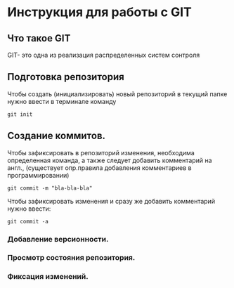 # **Инструкция для работы с GIT**

## Что такое GIT

GIT- это одна из реализация распределенных систем сонтроля

## Подготовка репозитория

Чтобы создать (инициализировать) новый репозиторий в текущий папке нужно ввести в терминале команду

    git init
 
## Создание коммитов.

Чтобы зафиксировать в репозиторий изменения, необходима определенная команда, а также следует добавить комментарий на англ., (существует опр.правила добавления комментариев в программировании)

    git commit -m "bla-bla-bla"

Чтобы зафиксировать изменения и сразу же добавить комментарий нужно ввести:

    git commit -a


### Добавление версионности.

### Просмотр состояния репозитория.

### Фиксация изменений.